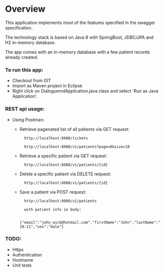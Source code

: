 # Overview

This application implements most of the features specified in the swagger specification.

The technology stack is based on Java 8 with SpringBoot, JDBC/JPA and H2 in-memory database.

The app comes with an in-memory database with a few patient records already created.

### To run this app:
- Checkout from GIT
- Import as Maven project in Eclipse
- Right click on DialoguemdApplication.java class and select 'Run as Java Application'.


### REST api usage:
- Using Postman:
	- Retrieve pagenated list of all patients via GET request:
	
			http://localhost:8080/tickets
	
			http://localhost:8080/v1/patients?page=0&size=10

	- Retrieve a specific patient via GET request:
	
			http://localhost:8080/v1/patients/{id}

	- Delete a specific patient via DELETE request:
	
			http://localhost:8080/v1/patients/{id}

	- Save a patient via POST request:
	
			http://localhost:8080/v1/patients 
			
			with patient info in body: 
		
			{"email":"john_wick@hotmail.com","firstName":"John","lastName":"Wick","birthDate":"1980-10-11","sex":"male"}

### TODO:
- Https
- Authentication
- Hostname
- Unit tests
